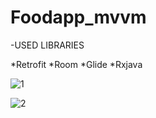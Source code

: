 # Foodapp_mvvm

-USED LIBRARIES

*Retrofit
*Room
*Glide
*Rxjava


![1](https://user-images.githubusercontent.com/63505261/115555322-0a92b100-a2b8-11eb-8322-c0de4892bfd1.png)


![2](https://user-images.githubusercontent.com/63505261/115555377-1a11fa00-a2b8-11eb-8710-870e16af7426.png)
